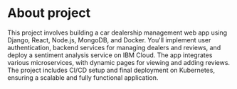 # About project
This project involves building a car dealership management web app using Django, React, Node.js, MongoDB, and Docker. You'll implement user authentication, backend services for managing dealers and reviews, and deploy a sentiment analysis service on IBM Cloud. The app integrates various microservices, with dynamic pages for viewing and adding reviews. The project includes CI/CD setup and final deployment on Kubernetes, ensuring a scalable and fully functional application.
